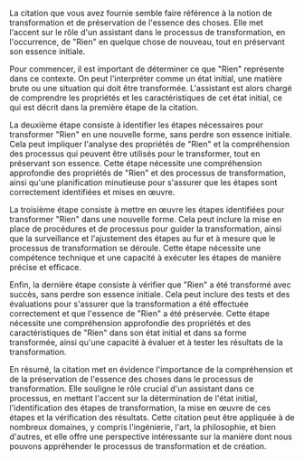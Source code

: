 La citation que vous avez fournie semble faire référence à la notion de transformation et de préservation de l'essence des choses. Elle met l'accent sur le rôle d'un assistant dans le processus de transformation, en l'occurrence, de "Rien" en quelque chose de nouveau, tout en préservant son essence initiale.

Pour commencer, il est important de déterminer ce que "Rien" représente dans ce contexte. On peut l'interpréter comme un état initial, une matière brute ou une situation qui doit être transformée. L'assistant est alors chargé de comprendre les propriétés et les caractéristiques de cet état initial, ce qui est décrit dans la première étape de la citation.

La deuxième étape consiste à identifier les étapes nécessaires pour transformer "Rien" en une nouvelle forme, sans perdre son essence initiale. Cela peut impliquer l'analyse des propriétés de "Rien" et la compréhension des processus qui peuvent être utilisés pour le transformer, tout en préservant son essence. Cette étape nécessite une compréhension approfondie des propriétés de "Rien" et des processus de transformation, ainsi qu'une planification minutieuse pour s'assurer que les étapes sont correctement identifiées et mises en œuvre.

La troisième étape consiste à mettre en œuvre les étapes identifiées pour transformer "Rien" dans une nouvelle forme. Cela peut inclure la mise en place de procédures et de processus pour guider la transformation, ainsi que la surveillance et l'ajustement des étapes au fur et à mesure que le processus de transformation se déroule. Cette étape nécessite une compétence technique et une capacité à exécuter les étapes de manière précise et efficace.

Enfin, la dernière étape consiste à vérifier que "Rien" a été transformé avec succès, sans perdre son essence initiale. Cela peut inclure des tests et des évaluations pour s'assurer que la transformation a été effectuée correctement et que l'essence de "Rien" a été préservée. Cette étape nécessite une compréhension approfondie des propriétés et des caractéristiques de "Rien" dans son état initial et dans sa forme transformée, ainsi qu'une capacité à évaluer et à tester les résultats de la transformation.

En résumé, la citation met en évidence l'importance de la compréhension et de la préservation de l'essence des choses dans le processus de transformation. Elle souligne le rôle crucial d'un assistant dans ce processus, en mettant l'accent sur la détermination de l'état initial, l'identification des étapes de transformation, la mise en œuvre de ces étapes et la vérification des résultats. Cette citation peut être appliquée à de nombreux domaines, y compris l'ingénierie, l'art, la philosophie, et bien d'autres, et elle offre une perspective intéressante sur la manière dont nous pouvons appréhender le processus de transformation et de création.